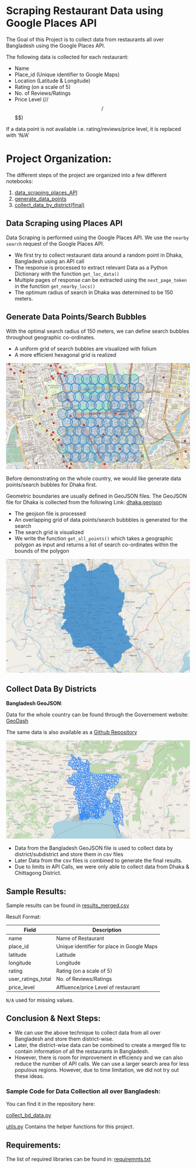 # Scraping Restaurant Data using Google Places API

The Goal of this Project is to collect data from restaurants all over Bangladesh using the Google Places API. 

The following data is collected for each restaurant:
- Name
- Place_id (Unique identifier to Google Maps)
- Location (Latitude & Longitude)
- Rating (on a scale of 5)
- No. of Reviews/Ratings
- Price Level ($/$$/$$$/$$$$)

If a data point is not available i.e. rating/reviews/price level, it is replaced with 'N/A'

# Project Organization: 

The different steps of the project are organized into a few different notebooks: 

1. [data_scraping_places_API](https://github.com/sadiatanjim/restaurant-data-scrape/blob/main/1_data_scraping_places_api.ipynb)
2. [generate_data_points](https://github.com/sadiatanjim/restaurant-data-scrape/blob/main/2_generate_data_points.ipynb)
3. [collect_data_by_district(final)](https://github.com/sadiatanjim/restaurant-data-scrape/blob/main/3_collect_data_by_district(final).ipynb)


## Data Scraping using Places API

Data Scraping is performed using the Google Places API. We use the `nearby search` request of the Google Places API.

- We first try to collect restaurant data around a random point in Dhaka, Bangladesh using an API call
- The response is processed to extract relevant Data as a Python Dictionary with the function `get_loc_data()`
- Multiple pages of response can be extracted using the `next_page_token` in the function `get_nearby_locs()`
- The optimum radius of search in Dhaka was determined to be 150 meters. 

## Generate Data Points/Search Bubbles

With the optimal search radius of 150 meters, we can define search bubbles throughout geographic co-ordinates.

- A uniform grid of search bubbles are visualized with folium
- A more efficient hexagonal grid is realized

![Hexagonal Map of Bubbles](images/hexagonal_map.jpg)

Before demonstrating on the whole country, we would like generate data points/search bubbles for Dhaka first. 

Geometric boundaries are usually defined in GeoJSON files. The GeoJSON file for Dhaka is collected from the following Link: [dhaka.geojson](https://gist.github.com/EmranAhmed/e1f1da00b6677aed023a) 

- The geojson file is processed
- An overlapping grid of data points/search bubbbles is generated for the search
- The search grid is visualized
- We write the function `get_all_points()` which takes a geographic polygon as input and returns a list of search co-ordinates within the bounds of the polygon

![Dhaka Bubbles](images/dhaka-bubbles.jpg)

## Collect Data By Districts

**Bangladesh GeoJSON**:

Data for the whole country can be found through the Governement website: [GeoDash](https://geodash.gov.bd/)  

The same data is also available as a [Github Repository](https://github.com/fahimxyz/bangladesh-geojson)

![bangladesh-geojson.jpg](images/bangladesh-geojson.jpg)

- Data from the Bangladesh GeoJSON file is used to collect data by district/subdistrict and store them in csv files
- Later Data from the csv files is combined to generate the final results. 
- Due to limits in API Calls, we were only able to collect data from Dhaka & Chittagong District. 

## Sample Results: 

Sample results can be found in [results_merged.csv](https://github.com/sadiatanjim/restaurant-data-scrape/blob/main/data/results_merged.csv)

Result Format: 

|Field|Description|
|--------|-----------|
|name|Name of Restaurant|
|place_id|Unique identifier for place in Google Maps|
|latitude|Latitude|
|longitude|Longitude|
|rating|Rating (on a scale of 5)|
|user_ratings_total|No. of Reviews/Ratings|
|price_level|Affluence/price Level of restaurant|

`N/A` used for missing values. 

## Conclusion & Next Steps: 

- We can use the above technique to collect data from all over Bangladesh and store them district-wise.
- Later, the district-wise data can be combined to create a merged file to contain information of all the restaurants in Bangladesh.
- However, there is room for improvement in efficiency and we can also reduce the number of API calls. We can use a larger search area for less populous regions. However, due to time limitation, we did not try out these ideas. 

### Sample Code for Data Collection all over Bangladesh: 

You can find it in the repository here: 

[collect_bd_data.py](https://github.com/sadiatanjim/restaurant-data-scrape/blob/main/collect_bd_data.py)

[utils.py](https://github.com/sadiatanjim/restaurant-data-scrape/blob/main/utils.py) Contains the helper functions for this project. 

## Requirements: 

The list of required libraries can be found in: [requiremnts.txt](https://github.com/sadiatanjim/restaurant-data-scrape/blob/main/requirements.txt)